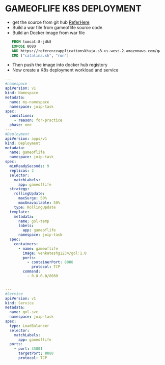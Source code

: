 # GAMEOFLIFE K8S DEPLOYMENT
* get the source from git hub [ReferHere](https://github.com/GUDAPATIVENKATESH/game-of-life.git)
* Build a war file from gameoflife source code.
* Build an Docker image from war file
```Dockerfile
   FROM tomcat:8-jdk8
   EXPOSE 8080
   ADD https://referenceapplicationskhaja.s3.us-west-2.amazonaws.com/gameoflife.war /usr/local/tomcat/webapps/gameoflife.war
   CMD ["catalina.sh", "run"]
``` 
* Then push the image into docker hub registory
* Now create a K8s deployment workload and service
```yaml
---
#namespace
apiVersion: v1
kind: Namespace
metadata: 
  name: my-namespace
  namespace: joip-task
spec: 
  conditions: 
    - reason: for-practice
  phase: one
---
#Deployment
apiVersion: apps/v1
kind: Deployment
metadata:
  name: gameoflife
  namespace: joip-task
spec: 
  minReadySeconds: 9
  replicas: 2
  selector: 
    matchLabels:
      app: gameoflife
  strategy:
    rollingUpdate: 
      maxSurge: 50%
      maxUnavailable: 50%
    type: RollingUpdate
  template:
    metadata: 
      name: gol-temp
      labels: 
        app: gameoflife
      namespace: joip-task
  spec:
    containers: 
      - name: gameoflife
        image: venkateshg1234/gol:1.0
        ports: 
          - containerPort: 8080
            protocol: TCP
        command:
          - 0.0.0.0/8080


---
#Service
apiVersion: v1
kind: Service
metadata:
  name: gol-svc
  namespace: joip-task
spec:
  type: LoadBalancer
  selector:
    matchLabels:
      app: gameoflife
  ports:
    - port: 35001
      targetPort: 8080
      protocol: TCP
```
